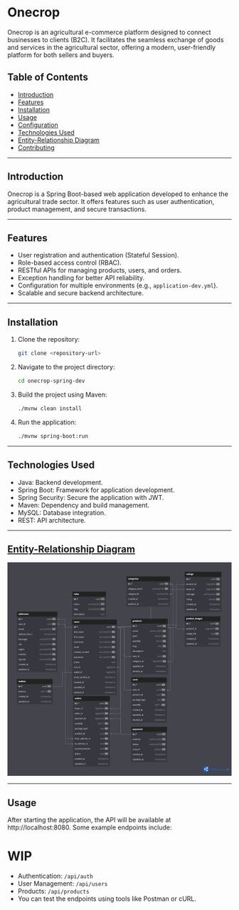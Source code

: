 # Onecrop

Onecrop is an agricultural e-commerce platform designed to connect businesses to clients (B2C). It facilitates the seamless exchange of goods and services in the agricultural sector, offering a modern, user-friendly platform for both sellers and buyers.

## Table of Contents
- [Introduction](#introduction)
- [Features](#features)
- [Installation](#installation)
- [Usage](#usage)
- [Configuration](#configuration)
- [Technologies Used](#technologies-used)
- [Entity-Relationship Diagram](#entity-relationship-diagram)
- [Contributing](#contributing)

---

## Introduction

Onecrop is a Spring Boot-based web application developed to enhance the agricultural trade sector. It offers features such as user authentication, product management, and secure transactions.

---

## Features

- User registration and authentication (Stateful Session).
- Role-based access control (RBAC).
- RESTful APIs for managing products, users, and orders.
- Exception handling for better API reliability.
- Configuration for multiple environments (e.g., `application-dev.yml`).
- Scalable and secure backend architecture.

---

## Installation

1. Clone the repository:
   ```bash
   git clone <repository-url>
   ```
2. Navigate to the project directory:
   ```bash
   cd onecrop-spring-dev
   ```
3. Build the project using Maven:
   ```bash
   ./mvnw clean install
   ```
4. Run the application:
   ```bash
   ./mvnw spring-boot:run
   ```

---

## Technologies Used
- Java: Backend development.
- Spring Boot: Framework for application development.
- Spring Security: Secure the application with JWT.
- Maven: Dependency and build management.
- MySQL: Database integration.
- REST: API architecture.

---

## [Entity-Relationship Diagram](https://dbdiagram.io/d/Onecrop-6703acdafb079c7ebd9394da)
![ERD](ERD.png)

---

## Usage
After starting the application, the API will be available at http://localhost:8080. Some example endpoints include:
# WIP
- Authentication: `/api/auth`
- User Management: `/api/users`
- Products: `/api/products`
- You can test the endpoints using tools like Postman or cURL.
